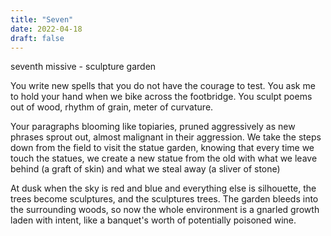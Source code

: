```yaml
---
title: "Seven"
date: 2022-04-18
draft: false
---
```


seventh missive - sculpture garden

You write new spells that you do not have the courage to test. You ask me to hold your hand when we bike across the footbridge. You sculpt poems out of wood, rhythm of grain, meter of curvature.

Your paragraphs blooming like topiaries, pruned aggressively as new phrases sprout out, almost malignant in their aggression. We take the steps down from the field to visit the statue garden, knowing that every time we touch the statues, we create a new statue from the old with what we leave behind (a graft of skin) and what we steal away (a sliver of stone)

At dusk when the sky is red and blue and everything else is silhouette, the trees become sculptures, and the sculptures trees. The garden bleeds into the surrounding woods, so now the whole environment is a gnarled growth laden with intent, like a banquet's worth of potentially poisoned wine.
